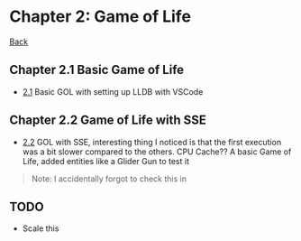 # Chapter 2: Game of Life

[Back](../README.md)

## Chapter 2.1 Basic Game of Life

- [2.1](./2.1/README.md) Basic GOL with setting up LLDB with VSCode

## Chapter 2.2 Game of Life with SSE

- [2.2](./2.2/README.md) GOL with SSE, interesting thing I noticed is that the first execution was a bit slower compared to the others. CPU Cache??
A basic Game of Life, added entities like a Glider Gun to test it

> Note: I accidentally forgot to check this in

## TODO

- Scale this
